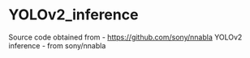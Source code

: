 # YOLOv2_inference

Source code obtained from - https://github.com/sony/nnabla
YOLOv2 inference - from sony/nnabla
